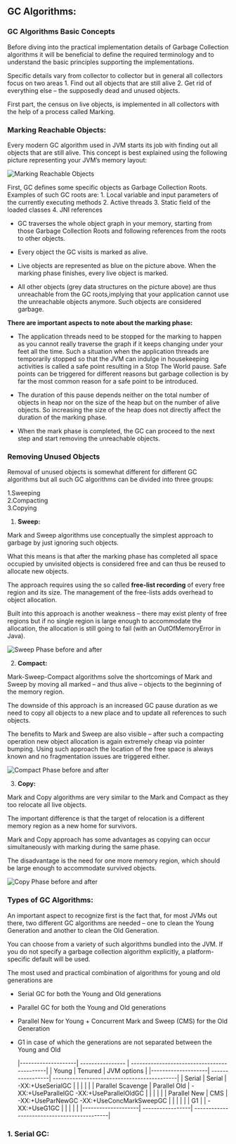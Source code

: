 ## GC Algorithms: 

### GC Algorithms Basic Concepts
Before diving into the practical implementation details of Garbage Collection algorithms it will be beneficial to define the required terminology and to understand the basic principles supporting the implementations.

Specific details vary from collector to collector but in general all collectors focus on two areas
	1. Find out all objects that are still alive
	2. Get rid of everything else – the supposedly dead and unused objects.

First part, the census on live objects, is implemented in all collectors with the help of a process called Marking.

### Marking Reachable Objects:

Every modern GC algorithm used in JVM starts its job with finding out all objects that are still alive. 
This concept is best explained using the following picture representing your JVM’s memory layout:

![Marking Reachable Objects](file:///marking_process.png)

First, GC defines some specific objects as Garbage Collection Roots. Examples of such GC roots are:
	1. Local variable and input parameters of the currently executing methods
	2. Active threads
	3. Static field of the loaded classes
	4. JNI references

- GC traverses the whole object graph in your memory, starting from those Garbage Collection Roots and following references from the roots to other objects. 

- Every object the GC visits is marked as alive.

- Live objects are represented as blue on the picture above. When the marking phase finishes, every live object is marked. 

- All other objects (grey data structures on the picture above) are thus unreachable from the GC roots,implying that your application cannot use the unreachable objects anymore. Such objects are considered garbage.


**There are important aspects to note about the marking phase:**

- The application threads need to be stopped for the marking to happen as you cannot really traverse the graph if it keeps changing under your feet all the time. Such a situation when the application threads are temporarily stopped so that the JVM can indulge in housekeeping activities is called a safe point resulting in a Stop The World pause. Safe points can be triggered for different reasons but garbage collection is by far the most common reason for a safe point to be introduced.

- The duration of this pause depends neither on the total number of objects in heap nor on the size of the heap but on the number of alive objects. So increasing the size of the heap does not directly affect the duration of the marking phase.

- When the mark phase is completed, the GC can proceed to the next step and start removing the unreachable objects.

### Removing Unused Objects

Removal of unused objects is somewhat different for different GC algorithms but all such GC algorithms can be divided into three groups:

1.Sweeping<br>
2.Compacting<br>
3.Copying


1. **Sweep:**

Mark and Sweep algorithms use conceptually the simplest approach to garbage by just ignoring such objects.

What this means is that after the marking phase has completed all space occupied by unvisited objects is considered free and can thus be reused to allocate new objects.

The approach requires using the so called **free-list recording** of every free region and its size. The management of the free-lists adds overhead to object allocation. 

Built into this approach is another weakness – there may exist plenty of free regions but if no single region is large enough to accommodate the allocation, the allocation is still going to fail (with an OutOfMemoryError in Java).


![Sweep Phase before and after](file:///sweep_phase_before_after.png)


2. **Compact:**

Mark-Sweep-Compact algorithms solve the shortcomings of Mark and Sweep by moving all marked – and thus alive – objects to the beginning of the memory region. 

The downside of this approach is an increased GC pause duration as we need to copy all objects to a new place and to update all references to such objects. 

The benefits to Mark and Sweep are also visible – after such a compacting operation new object allocation is again extremely cheap via pointer bumping. Using such approach the location of the free space is always known and no fragmentation issues are triggered either.

![Compact Phase before and after](file:///compact_phase_before_after.png)


3. **Copy:**

Mark and Copy algorithms are very similar to the Mark and Compact as they too relocate all live objects. 

The important difference is that the target of relocation is a different memory region as a new home for survivors.

Mark and Copy approach has some advantages as copying can occur simultaneously with marking during the same phase. 

The disadvantage is the need for one more memory region, which should be large enough to
accommodate survived objects.

![Copy Phase before and after](file:///copy_phase_before_after.png)

### Types of GC Algorithms:

An important aspect to recognize first is the fact that, for most JVMs out there, two
different GC algorithms are needed – one to clean the Young Generation and another to clean the Old Generation.

You can choose from a variety of such algorithms bundled into the JVM. If you do not specify a garbage collection algorithm explicitly, a platform-specific default will be used.

The most used and practical combination of algorithms for young and old generations are

- Serial GC for both the Young and Old generations
- Parallel GC for both the Young and Old generations
- Parallel New for Young + Concurrent Mark and Sweep (CMS) for the Old Generation
- G1 in case of which the generations are not separated between the Young and Old

	|--------------------| ---------------- | --------------------------------------------|
	|	Young            |  Tenured         |  JVM options                                |
	|--------------------| -----------------| --------------------------------------------|
	| Serial 			 |	Serial 			|	-XX:+UseSerialGC                          |
	|					 |					|                                             |
	| Parallel Scavenge  |  Parallel Old 	|	-XX:+UseParallelGC -XX:+UseParallelOldGC  |
	|					 |                  |                                             |
	| Parallel New 		 |	CMS 			|	-XX:+UseParNewGC -XX:+UseConcMarkSweepGC  |
	|				     |                  |                                             |
	| G1 				 |					|	-XX:+UseG1GC                              |
	|					 |                  |                                             |
	|--------------------| -----------------| --------------------------------------------| 


### 1. Serial GC:	
	 